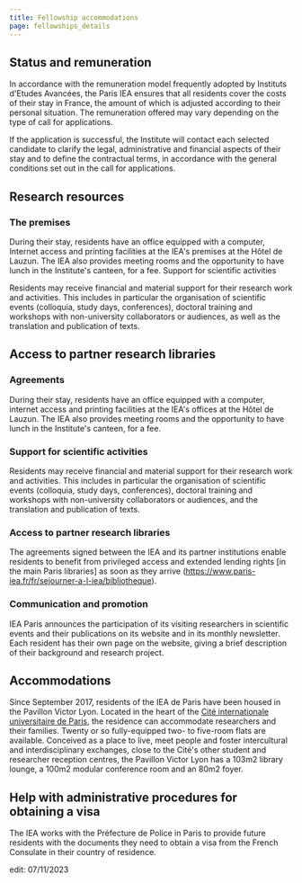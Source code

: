 ```yaml
---
title: Fellowship accommodations
page: fellowships_details
---
```

## Status and remuneration

In accordance with the remuneration model frequently adopted by Instituts d'Etudes Avancées, the Paris IEA ensures that all residents cover the costs of their stay in France, the amount of which is adjusted according to their personal situation. The remuneration offered may vary depending on the type of call for applications.

If the application is successful, the Institute will contact each selected candidate to clarify the legal, administrative and financial aspects of their stay and to define the contractual terms, in accordance with the general conditions set out in the call for applications.

## Research resources

### The premises

During their stay, residents have an office equipped with a computer, Internet access and printing facilities at the IEA's premises at the Hôtel de Lauzun. The IEA also provides meeting rooms and the opportunity to have lunch in the Institute's canteen, for a fee.
Support for scientific activities

Residents may receive financial and material support for their research work and activities. This includes in particular the organisation of scientific events (colloquia, study days, conferences), doctoral training and workshops with non-university collaborators or audiences, as well as the translation and publication of texts.

## Access to partner research libraries

### Agreements

During their stay, residents have an office equipped with a computer, internet access and printing facilities at the IEA's offices at the Hôtel de Lauzun. The IEA also provides meeting rooms and the opportunity to have lunch in the Institute's canteen, for a fee.

### Support for scientific activities

Residents may receive financial and material support for their research work and activities. This includes in particular the organisation of scientific events (colloquia, study days, conferences), doctoral training and workshops with non-university collaborators or audiences, and the translation and publication of texts.

### Access to partner research libraries

The agreements signed between the IEA and its partner institutions enable residents to benefit from privileged access and extended lending rights \[in the main Paris libraries] as soon as they arrive (https://www.paris-iea.fr/fr/sejourner-a-l-iea/bibliotheque).

### Communication and promotion

IEA Paris announces the participation of its visiting researchers in scientific events and their publications on its website and in its monthly newsletter. Each resident has their own page on the website, giving a brief description of their background and research project.

## Accommodations

Since September 2017, residents of the IEA de Paris have been housed in the Pavillon Victor Lyon. Located in the heart of the [Cité internationale universitaire de Paris](http://www.ciup.fr/), the residence can accommodate researchers and their families. Twenty or so fully-equipped two- to five-room flats are available.
Conceived as a place to live, meet people and foster intercultural and interdisciplinary exchanges, close to the Cité's other student and researcher reception centres, the Pavillon Victor Lyon has a 103m2 library lounge, a 100m2 modular conference room and an 80m2 foyer.

## Help with administrative procedures for obtaining a visa

The IEA works with the Préfecture de Police in Paris to provide future residents with the documents they need to obtain a visa from the French Consulate in their country of residence.

edit: 07/11/2023
